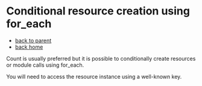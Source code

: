# Conditional resource creation using for_each

- [back to parent](../)
- [back home](../../)

Count is usually preferred but it is possible to conditionally create resources or module calls using for_each.

You will need to access the resource instance using a well-known key.
